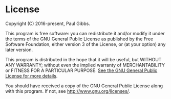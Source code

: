 # License

Copyright (C) 2016-present, Paul Gibbs.

This program is free software: you can redistribute it and/or modify
it under the terms of the GNU General Public License as published by
the Free Software Foundation, either version 3 of the License, or
(at your option) any later version.

This program is distributed in the hope that it will be useful,
but WITHOUT ANY WARRANTY; without even the implied warranty of
MERCHANTABILITY or FITNESS FOR A PARTICULAR PURPOSE. [See the
GNU General Public License for more details](https://github.com/paulgibbs/behat-wordpress-extension/blob/master/LICENSE.txt).

You should have received a copy of the GNU General Public License
along with this program. If not, see http://www.gnu.org/licenses/.
